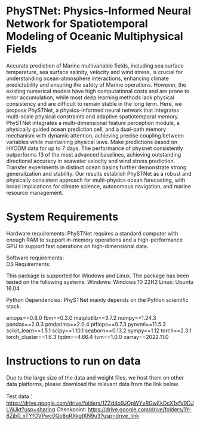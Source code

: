 
# PhySTNet: Physics-Informed Neural Network for Spatiotemporal Modeling of Oceanic Multiphysical Fields

Accurate prediction of Marine multivariable fields, including sea surface temperature, sea surface salinity, velocity and wind stress, is crucial for understanding ocean-atmosphere interactions, enhancing climate predictability and ensuring the safety of Marine operations. However, the existing numerical models have high computational costs and are prone to error accumulation, while most deep learning methods lack physical consistency and are difficult to remain stable in the long term. Here, we propose PhySTNet, a physics-informed neural network that integrates multi-scale physical constraints and adaptive spatiotemporal memory. PhySTNet integrates a multi-dimensional feature perception module, a physically guided ocean prediction cell, and a dual-path memory mechanism with dynamic attention, achieving precise coupling between variables while maintaining physical laws. Make predictions based on HYCOM data for up to 7 days. The performance of physnet consistently outperforms 13 of the most advanced baselines, achieving outstanding directional accuracy in seawater velocity and wind stress prediction. Transfer experiments in distinct ocean basins further demonstrate strong generalization and stability. Our results establish PhySTNet as a robust and physically consistent approach for multi-physics ocean forecasting, with broad implications for climate science, autonomous navigation, and marine resource management.


# System Requirements

Hardware requirements: PhySTNet requires a standard computer with enough RAM to support in-memory operations and a high-performance GPU to support fast operations on high-dimensional data.

Software requirements:   
OS Requirements:

This package is supported for Windows and Linux. The package has been tested on the following systems:
Windows: Windows 10 22H2
Linux: Ubuntu 16.04

Python Dependencies:
PhySTNet mainly depends on the Python scientific stack.

einops==0.8.0
fbm==0.3.0
matplotlib==3.7.2
numpy==1.24.3
pandas==2.0.3
pmdarima==2.0.4
ptflops==0.7.3
pynvml==11.5.3
scikit_learn==1.5.1
scipy==1.10.1
seaborn==0.13.2
sympy==1.12
torch==2.3.1
torch_cluster==1.6.3
tqdm==4.66.4
tvm==1.0.0
xarray==2022.11.0

# Instructions to run on data

Due to the large size of the data and weight files, we host them on other data platforms, please download the relevant data from the link below.

Test data：https://drive.google.com/drive/folders/1ZZd4o9JOpWYvRGwEkDcX1xfV9DJLWJkt?usp=sharing
Checkpoint: https://drive.google.com/drive/folders/1Y-8Zjb0_xTYfOVPwc0Qo8oRXkgtKN9u3?usp=drive_link

